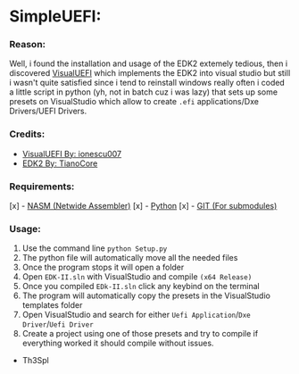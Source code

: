 # SimpleUEFI:

### Reason:
Well, i found the installation and usage of the EDK2 extemely tedious,
then i discovered [VisualUEFI](https://github.com/ionescu007/VisualUefi)
which implements the EDK2 into visual studio but still i wasn't quite satisfied
since i tend to reinstall windows really often i coded a little script in python
(yh, not in batch cuz i was lazy) that sets up some presets on VisualStudio which 
allow to create `.efi` applications/Dxe Drivers/UEFI Drivers.

### Credits:
- [VisualUEFI By: ionescu007](https://github.com/ionescu007/VisualUefi)
- [EDK2 By: TianoCore](https://github.com/tianocore/edk2)

### Requirements:
[x] - [NASM (Netwide Assembler)](https://www.nasm.us/)
[x] - [Python](https://www.python.org/)
[x] - [GIT (For submodules)](https://git-scm.com/downloads)

### Usage:
1. Use the command line `python Setup.py`
2. The python file will automatically move all the needed files
3. Once the program stops it will open a folder
4. Open `EDK-II.sln` with VisualStudio and compile `(x64 Release)`
5. Once you compiled `EDk-II.sln` click any keybind on the terminal
6. The program will automatically copy the presets in the VisualStudio templates folder
7. Open VisualStudio and search for either `Uefi Application`/`Dxe Driver`/`Uefi Driver`
8. Create a project using one of those presets and try to compile if everything worked it should compile without issues.

- Th3Spl 
